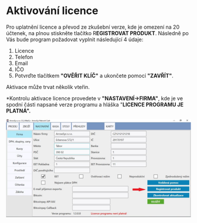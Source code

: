 # Aktivování licence

Pro uplatnění licence a převod ze zkušební verze, kde je omezení na 20 účtenek, na plnou stiskněte tlačítko R**EGISTROVAT PRODUKT**. Následně po Vás bude program požadovat vyplnit následující 4 údaje:

1. Licence
2. Telefon
3. Email
4. IČO
5. Potvrďte tlačítkem **"OVĚŘIT KLÍČ"** a ukončete pomocí **"ZAVŘÍT"**.

Aktivace může trvat několik vteřin.

\*Kontrolu aktivace licence provedete v **"NASTAVENÍ-&gt;FIRMA"**, kde je ve spodní části napsané verze programu a hláška "**LICENCE PROGRAMU JE PLATNÁ".**

![](/assets/klicence.jpg)

